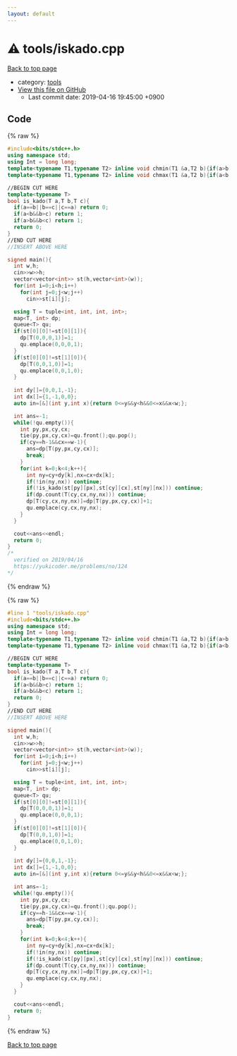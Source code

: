 ```yaml
---
layout: default
---
```


<!-- mathjax config similar to math.stackexchange -->
<script type="text/javascript" async
  src="https://cdnjs.cloudflare.com/ajax/libs/mathjax/2.7.5/MathJax.js?config=TeX-MML-AM_CHTML">
</script>
<script type="text/x-mathjax-config">
  MathJax.Hub.Config({
    TeX: { equationNumbers: { autoNumber: "AMS" }},
    tex2jax: {
      inlineMath: [ ['$','$'] ],
      processEscapes: true
    },
    "HTML-CSS": { matchFontHeight: false },
    displayAlign: "left",
    displayIndent: "2em"
  });
</script>

<script type="text/javascript" src="https://cdnjs.cloudflare.com/ajax/libs/jquery/3.4.1/jquery.min.js"></script>
<script src="https://cdn.jsdelivr.net/npm/jquery-balloon-js@1.1.2/jquery.balloon.min.js" integrity="sha256-ZEYs9VrgAeNuPvs15E39OsyOJaIkXEEt10fzxJ20+2I=" crossorigin="anonymous"></script>
<script type="text/javascript" src="../../assets/js/copy-button.js"></script>
<link rel="stylesheet" href="../../assets/css/copy-button.css" />


# :warning: tools/iskado.cpp

<a href="../../index.html">Back to top page</a>

* category: <a href="../../index.html#4a931512ce65bdc9ca6808adf92d8783">tools</a>
* <a href="{{ site.github.repository_url }}/blob/master/tools/iskado.cpp">View this file on GitHub</a>
    - Last commit date: 2019-04-16 19:45:00 +0900




## Code

<a id="unbundled"></a>
{% raw %}
```cpp
#include<bits/stdc++.h>
using namespace std;
using Int = long long;
template<typename T1,typename T2> inline void chmin(T1 &a,T2 b){if(a>b) a=b;}
template<typename T1,typename T2> inline void chmax(T1 &a,T2 b){if(a<b) a=b;}

//BEGIN CUT HERE
template<typename T>
bool is_kado(T a,T b,T c){
  if(a==b||b==c||c==a) return 0;
  if(a<b&&b>c) return 1;
  if(a>b&&b<c) return 1;
  return 0;
}
//END CUT HERE
//INSERT ABOVE HERE

signed main(){
  int w,h;
  cin>>w>>h;
  vector<vector<int>> st(h,vector<int>(w));
  for(int i=0;i<h;i++)
    for(int j=0;j<w;j++)
      cin>>st[i][j];

  using T = tuple<int, int, int, int>;
  map<T, int> dp;
  queue<T> qu;
  if(st[0][0]!=st[0][1]){
    dp[T(0,0,0,1)]=1;
    qu.emplace(0,0,0,1);
  }
  if(st[0][0]!=st[1][0]){
    dp[T(0,0,1,0)]=1;
    qu.emplace(0,0,1,0);
  }  
  
  int dy[]={0,0,1,-1};
  int dx[]={1,-1,0,0};
  auto in=[&](int y,int x){return 0<=y&&y<h&&0<=x&&x<w;};

  int ans=-1;
  while(!qu.empty()){
    int py,px,cy,cx;
    tie(py,px,cy,cx)=qu.front();qu.pop();
    if(cy==h-1&&cx==w-1){
      ans=dp[T(py,px,cy,cx)];
      break;
    }
    for(int k=0;k<4;k++){
      int ny=cy+dy[k],nx=cx+dx[k];
      if(!in(ny,nx)) continue;
      if(!is_kado(st[py][px],st[cy][cx],st[ny][nx])) continue;
      if(dp.count(T(cy,cx,ny,nx))) continue;
      dp[T(cy,cx,ny,nx)]=dp[T(py,px,cy,cx)]+1;
      qu.emplace(cy,cx,ny,nx);
    }
  }

  cout<<ans<<endl;
  return 0;
}
/*
  verified on 2019/04/16
  https://yukicoder.me/problems/no/124
*/


```
{% endraw %}

<a id="bundled"></a>
{% raw %}
```cpp
#line 1 "tools/iskado.cpp"
#include<bits/stdc++.h>
using namespace std;
using Int = long long;
template<typename T1,typename T2> inline void chmin(T1 &a,T2 b){if(a>b) a=b;}
template<typename T1,typename T2> inline void chmax(T1 &a,T2 b){if(a<b) a=b;}

//BEGIN CUT HERE
template<typename T>
bool is_kado(T a,T b,T c){
  if(a==b||b==c||c==a) return 0;
  if(a<b&&b>c) return 1;
  if(a>b&&b<c) return 1;
  return 0;
}
//END CUT HERE
//INSERT ABOVE HERE

signed main(){
  int w,h;
  cin>>w>>h;
  vector<vector<int>> st(h,vector<int>(w));
  for(int i=0;i<h;i++)
    for(int j=0;j<w;j++)
      cin>>st[i][j];

  using T = tuple<int, int, int, int>;
  map<T, int> dp;
  queue<T> qu;
  if(st[0][0]!=st[0][1]){
    dp[T(0,0,0,1)]=1;
    qu.emplace(0,0,0,1);
  }
  if(st[0][0]!=st[1][0]){
    dp[T(0,0,1,0)]=1;
    qu.emplace(0,0,1,0);
  }  
  
  int dy[]={0,0,1,-1};
  int dx[]={1,-1,0,0};
  auto in=[&](int y,int x){return 0<=y&&y<h&&0<=x&&x<w;};

  int ans=-1;
  while(!qu.empty()){
    int py,px,cy,cx;
    tie(py,px,cy,cx)=qu.front();qu.pop();
    if(cy==h-1&&cx==w-1){
      ans=dp[T(py,px,cy,cx)];
      break;
    }
    for(int k=0;k<4;k++){
      int ny=cy+dy[k],nx=cx+dx[k];
      if(!in(ny,nx)) continue;
      if(!is_kado(st[py][px],st[cy][cx],st[ny][nx])) continue;
      if(dp.count(T(cy,cx,ny,nx))) continue;
      dp[T(cy,cx,ny,nx)]=dp[T(py,px,cy,cx)]+1;
      qu.emplace(cy,cx,ny,nx);
    }
  }

  cout<<ans<<endl;
  return 0;
}

```
{% endraw %}

<a href="../../index.html">Back to top page</a>

